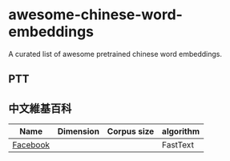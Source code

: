 # awesome-chinese-word-embeddings
A curated list of awesome pretrained chinese word embeddings.


## PTT


## 中文維基百科
Name |Dimension | Corpus size | algorithm
-----|----------|-------------|----------
[Facebook](https://github.com/facebookresearch/fastText/blob/master/pretrained-vectors.md#models) | | |FastText
